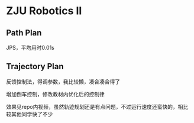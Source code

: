 # ZJU Robotics II

## Path Plan

JPS，平均用时0.01s

## Trajectory Plan

反馈控制法，得调参数，我比较懒，凑合凑合得了



增加倒车控制，修改教材内优化后的控制律

效果见repo内视频，虽然轨迹规划还是有点问题，不过运行速度还蛮快的，相比较其他同学快了不少
